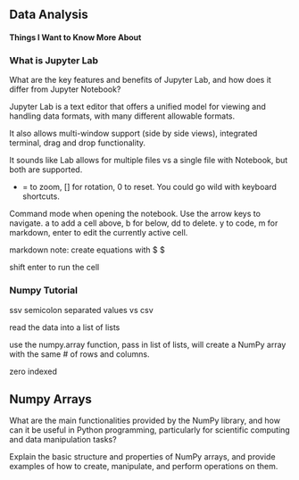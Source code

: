 ## Data Analysis

#### Things I Want to Know More About



### What is Jupyter Lab

What are the key features and benefits of Jupyter Lab, and how does it differ from Jupyter Notebook?

Jupyter Lab is a text editor that offers a unified model for viewing and handling data formats, with many different allowable formats. 

It also allows multi-window support (side by side views), integrated terminal, drag and drop functionality.

It sounds like Lab allows for multiple files vs a single file with Notebook, but both are supported. 

- = to zoom, [] for rotation, 0 to reset. You could go wild with keyboard shortcuts. 

Command mode when opening the notebook. Use the arrow keys to navigate. a to add a cell above, b for below, dd to delete.  y to code, m for markdown, enter to edit the currently active cell. 

markdown note: create equations with $   $

shift enter to run the cell

### Numpy Tutorial

ssv semicolon separated values vs csv 

read the data into a list of lists

use the numpy.array function, pass in list of lists, will create a NumPy array with the same # of rows and columns. 

zero indexed



## Numpy Arrays

What are the main functionalities provided by the NumPy library, and how can it be useful in Python programming, particularly for scientific computing and data manipulation tasks?

Explain the basic structure and properties of NumPy arrays, and provide examples of how to create, manipulate, and perform operations on them.